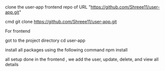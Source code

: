 clone the user-app frontend repo of URL "https://github.com/Shreee11/user-app.git"

cmd 
git clone https://github.com/Shreee11/user-app.git

For frontend 

got to  the project directory
cd user-app

install all packages using the following command
npm install

all setup done 
in the frontend , we add the user, update, delete, and view all details
